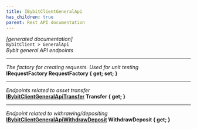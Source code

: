 ```yaml
---
title: IBybitClientGeneralApi
has_children: true
parent: Rest API documentation
---
```

*[generated documentation]*  
`BybitClient > GeneralApi`  
*Bybit general API endpoints*
  
***
*The factory for creating requests. Used for unit testing*  
**IRequestFactory RequestFactory { get; set; }**  
***
*Endpoints related to asset transfer*  
**[IBybitClientGeneralApiTransfer](IBybitClientGeneralApiTransfer.html) Transfer { get; }**  
***
*Endpoint related to withrawing/depositing*  
**[IBybitClientGeneralApiWithdrawDeposit](IBybitClientGeneralApiWithdrawDeposit.html) WithdrawDeposit { get; }**  
